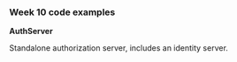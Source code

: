 ### Week 10 code examples

**AuthServer**

Standalone authorization server, includes an identity server.  
